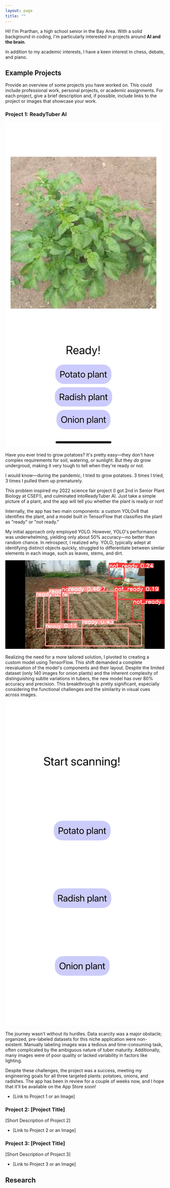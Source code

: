 ```yaml
---
layout: page
title: ""
---
```


Hi! I'm Prarthan, a high school senior in the Bay Area. With a solid background in coding, I'm particularly interested in projects around **AI and the brain**.

In addition to my academic interests, I have a keen interest in chess, debate, and piano.

## Example Projects

Provide an overview of some projects you have worked on. This could include professional work, personal projects, or academic assignments. For each project, give a brief description and, if possible, include links to the project or images that showcase your work.

### Project 1: ReadyTuber AI

![Potato Scanned](potato_scanned.jpeg)

Have you ever tried to grow potatoes? It's pretty easy—they don't have complex requirements for soil, watering, or sunlight. But they _do_ grow undergroud, making it very tough to tell when they're ready or not.

I would know—during the pandemic, I tried to grow potatoes. 3 times I tried, 3 times I pulled them up prematurely. 

This problem inspired my 2022 science fair project (I got 2nd in Senior Plant Biology at CSEF!), and culminated intoReadyTuber AI. Just take a simple picture of a plant, and the app will tell you whether the plant is ready or not!

Internally, the app has two main components: a custom YOLOv8 that identifies the plant, and a model built in TensorFlow that classifies the plant as "ready" or "not ready."

My initial approach only employed YOLO. However, YOLO's performance was underwhelming, yielding only about 50% accuracy—no better than random chance. In retrospect, I realized why. YOLO, typically adept at identifying distinct objects quickly, struggled to differentiate between similar elements in each image, such as leaves, stems, and dirt.

![The YOLO model incorrectly identifies these recently planted onion plants as ready, and also not ready. This run demonstrates YOLO’s inability to distinguish between similar objects](onion_why_yolo_bad.jpeg)

Realizing the need for a more tailored solution, I pivoted to creating a custom model using TensorFlow. This shift demanded a complete reevaluation of the model's components and their layout. Despite the limited dataset (only 140 images for onion plants) and the inherent complexity of distinguishing subtle variations in tubers, the new model has over 80% accuracy and precision. This breakthrough is pretty significant, especially considering the functional challenges and the similarity in visual cues across images.

![ReadyTuber AI Homescreen](homescreen.png)

The journey wasn't without its hurdles. Data scarcity was a major obstacle; organized, pre-labeled datasets for this niche application were non-existent. Manually labeling images was a tedious and time-consuming task, often complicated by the ambiguous nature of tuber maturity. Additionally, many images were of poor quality or lacked variability in factors like lighting.

Despite these challenges, the project was a success, meeting my engineering goals for all three targeted plants: potatoes, onions, and radishes. The app has been in review for a couple of weeks now, and I hope that it'll be available on the App Store soon!

- [Link to Project 1 or an Image]

### Project 2: [Project Title]

[Short Description of Project 2]

- [Link to Project 2 or an Image]

### Project 3: [Project Title]

[Short Description of Project 3]

- [Link to Project 3 or an Image]

## Research
